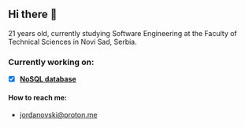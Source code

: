 ## Hi there 👋

<!--
**idzaaa9/idzaaa9** is a ✨ _special_ ✨ repository because its `README.md` (this file) appears on your GitHub profile.

Here are some ideas to get you started:

- 🔭 I’m currently working on ...
- 🌱 I’m currently learning ...
- 👯 I’m looking to collaborate on ...
- 🤔 I’m looking for help with ...
- 💬 Ask me about ...
- 📫 How to reach me: ...
- 😄 Pronouns: ...
- ⚡ Fun fact: ...
-->

21 years old, currently studying Software Engineering at the Faculty of Technical Sciences in Novi Sad, Serbia.

### Currently working on:

- [x] [**NoSQL database**](https://github.com/idzaaa9/NoSQLDB)

#### How to reach me:

- [jordanovski@proton.me](mailto:jordanovski@proton.me)

